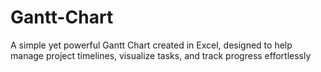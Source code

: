# Gantt-Chart
A simple yet powerful Gantt Chart created in Excel, designed to help manage project timelines, visualize tasks, and track progress effortlessly
